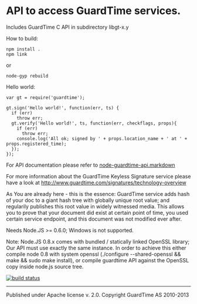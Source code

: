 # API to access GuardTime services.


Includes GuardTime C API in subdirectory libgt-x.y

How to build:

    npm install .
    npm link
or 

    node-gyp rebuild 


Hello world:

    var gt = require('guardtime');

    gt.sign('Hello world!', function(err, ts) {
      if (err)
        throw err;
      gt.verify('Hello world!', ts, function(err, checkflags, props){
        if (err) 
          throw err;
        console.log('All ok; signed by ' + props.location_name + ' at ' + props.registered_time);
      });
    });

For API documentation please refer to
[node-guardtime-api.markdown](https://github.com/ristik/node-guardtime/blob/master/node-guardtime-api.markdown)

For more information about the GuardTime Keyless Signature service please have a look at
http://www.guardtime.com/signatures/technology-overview

As You are already here - this is the essence:
GuardTime service adds hash of your doc to a giant hash tree with globally unique
root value; and regularily publishes this root value in widely witnessed media.
This allows you to prove that your document did exist at certain point of time, you
used certain service endpoint, and this document was not modified ever after.

Needs Node.JS >= 0.6.0; Windows is not supported.

Note: Node.JS 0.8.x comes with bundled / statically linked OpenSSL library; Our API 
must use exactly the same instance. In order to achieve this either compile 
node 0.8 with system openssl (./configure --shared-openssl && make && sudo make install), 
or compile guardtime API against the OpenSSL copy inside node.js source tree.

[![build status](https://secure.travis-ci.org/ristik/node-guardtime.png)](http://travis-ci.org/ristik/node-guardtime)

---
Published under Apache license v. 2.0.
Copyright GuardTime AS 2010-2013
